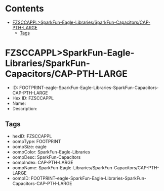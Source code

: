 



Contents
========

* [FZSCCAPPL>SparkFun-Eagle-Libraries/SparkFun-Capacitors/CAP-PTH-LARGE](#fzsccapplsparkfun-eagle-librariessparkfun-capacitorscap-pth-large)
	* [Tags](#tags)

# FZSCCAPPL>SparkFun-Eagle-Libraries/SparkFun-Capacitors/CAP-PTH-LARGE

- ID: FOOTPRINT-eagle-SparkFun-Eagle-Libraries-SparkFun-Capacitors-CAP-PTH-LARGE
- Hex ID: FZSCCAPPL
- Name: 
- Description: 

## Tags

- hexID: FZSCCAPPL
- oompType: FOOTPRINT
- oompSize: eagle
- oompColor: SparkFun-Eagle-Libraries
- oompDesc: SparkFun-Capacitors
- oompIndex: CAP-PTH-LARGE
- oompName: SparkFun-Eagle-Libraries/SparkFun-Capacitors/CAP-PTH-LARGE
- oompID: FOOTPRINT-eagle-SparkFun-Eagle-Libraries-SparkFun-Capacitors-CAP-PTH-LARGE
